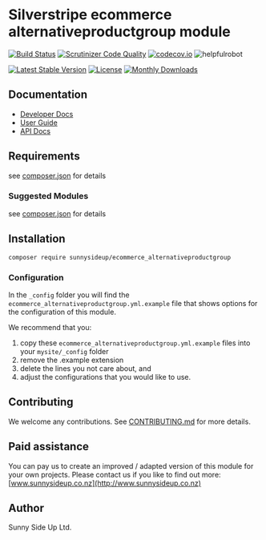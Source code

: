 # Silverstripe ecommerce alternativeproductgroup module
[![Build Status](https://travis-ci.org/sunnysideup/silverstripe-ecommerce_alternativeproductgroup.svg?branch=master)](https://travis-ci.org/sunnysideup/silverstripe-ecommerce_alternativeproductgroup)
[![Scrutinizer Code Quality](https://scrutinizer-ci.com/g/sunnysideup/silverstripe-ecommerce_alternativeproductgroup/badges/quality-score.png?b=master)](https://scrutinizer-ci.com/g/sunnysideup/silverstripe-ecommerce_alternativeproductgroup/?branch=master)
[![codecov.io](https://codecov.io/github/sunnysideup/silverstripe-ecommerce_alternativeproductgroup/coverage.svg?branch=master)](https://codecov.io/github/sunnysideup/silverstripe-ecommerce_alternativeproductgroup?branch=master)
![helpfulrobot](https://helpfulrobot.io/sunnysideup/ecommerce_alternativeproductgroup/badge)

[![Latest Stable Version](https://poser.pugx.org/sunnysideup/ecommerce_alternativeproductgroup/version)](https://packagist.org/packages/sunnysideup/ecommerce_alternativeproductgroup)
[![License](https://poser.pugx.org/sunnysideup/ecommerce_alternativeproductgroup/license)](https://packagist.org/packages/sunnysideup/ecommerce_alternativeproductgroup)
[![Monthly Downloads](https://poser.pugx.org/sunnysideup/ecommerce_alternativeproductgroup/d/monthly)](https://packagist.org/packages/sunnysideup/ecommerce_alternativeproductgroup)


## Documentation



 * [Developer Docs](docs/en/INDEX.md)
 * [User Guide](docs/en/userguide.md)
 * [API Docs](http://docs.ssmods.com/sunnysideup/ecommerce_alternativeproductgroup)

## Requirements



see [composer.json](composer.json) for details

### Suggested Modules



see [composer.json](composer.json) for details


## Installation


```
composer require sunnysideup/ecommerce_alternativeproductgroup
```

### Configuration



In the `_config` folder you will find the `ecommerce_alternativeproductgroup.yml.example`
file that shows options for the configuration of this module.

We recommend that you:

  1. copy these `ecommerce_alternativeproductgroup.yml.example` files into your
`mysite/_config` folder
  2. remove the .example extension
  3. delete the lines you not care about, and
  4. adjust the configurations that you would like to use.


## Contributing



We welcome any contributions. See [CONTRIBUTING.md](CONTRIBUTING.md) for more details.

## Paid assistance



You can pay us to create an improved / adapted version of this module for your own projects.  Please contact us if you like to find out more: [www.sunnysideup.co.nz](http://www.sunnysideup.co.nz)

## Author



Sunny Side Up Ltd.

